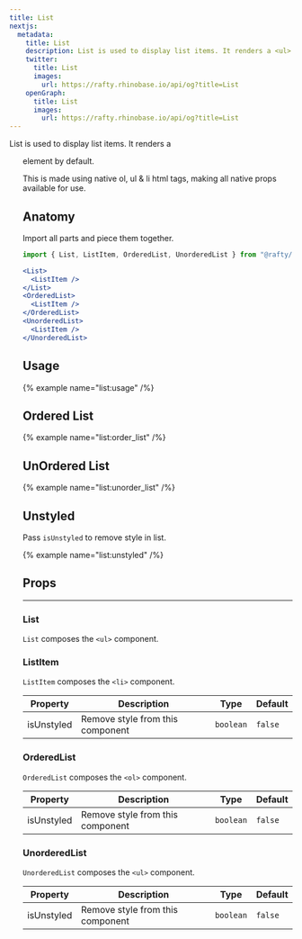 ```yaml
---
title: List
nextjs:
  metadata:
    title: List
    description: List is used to display list items. It renders a <ul> element by default.
    twitter:
      title: List
      images:
        url: https://rafty.rhinobase.io/api/og?title=List
    openGraph:
      title: List
      images:
        url: https://rafty.rhinobase.io/api/og?title=List
---
```


List is used to display list items. It renders a <ul> element by default.

This is made using native ol, ul & li html tags, making all native props available for use.

## Anatomy

Import all parts and piece them together.

```jsx
import { List, ListItem, OrderedList, UnorderedList } from "@rafty/ui";

<List>
  <ListItem />
</List>
<OrderedList>
  <ListItem />
</OrderedList>
<UnorderedList>
  <ListItem />
</UnorderedList>
```

## Usage

{% example name="list:usage" /%}

## Ordered List

{% example name="list:order_list" /%}

## UnOrdered List

{% example name="list:unorder_list" /%}

## Unstyled

Pass `isUnstyled` to remove style in list.

{% example name="list:unstyled" /%}

## Props

---

### List

`List` composes the `<ul>` component.

### ListItem

`ListItem` composes the `<li>` component.

| Property   | Description                      | Type      | Default |
| ---------- | -------------------------------- | --------- | ------- |
| isUnstyled | Remove style from this component | `boolean` | `false` |

### OrderedList

`OrderedList` composes the `<ol>` component.

| Property   | Description                      | Type      | Default |
| ---------- | -------------------------------- | --------- | ------- |
| isUnstyled | Remove style from this component | `boolean` | `false` |

### UnorderedList

`UnorderedList` composes the `<ul>` component.

| Property   | Description                      | Type      | Default |
| ---------- | -------------------------------- | --------- | ------- |
| isUnstyled | Remove style from this component | `boolean` | `false` |
